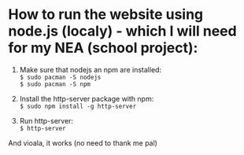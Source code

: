 # How to run the website using node.js (localy) - which I will need for my NEA (school project):

1. Make sure that nodejs an npm are installed:\
`$ sudo pacman -S nodejs`\
`$ sudo pacman -S npm`

2. Install the http-server package with npm:\
`$ sudo npm install -g http-server`

3. Run http-server:\
`$ http-server`

And vioala, it works (no need to thank me pal)
